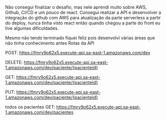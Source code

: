Não consegui finalizar o desafio, mas nele aprendi muito sobre AWS, Github, CI/CD e um pouco de react.
Consegui realizar a API e desenvolver a integração do github com AWS para atualização da parte serverless a partir do deploy, nunca tinha 
visto react então quando chegou a parte do front eu tive algumas dificuldades.

Mesmo não tendo terminado fiquei feliz pois desenvolvi várias áreas que não tinha conhecimento antes
Rotas da API

POST:   https://fmry9o62x5.execute-api.sa-east-1.amazonaws.com/dev

DELETE: https://fmry9o62x5.execute-api.sa-east-1.amazonaws.com/dev/paciente/{pacienteId}

GET:    https://fmry9o62x5.execute-api.sa-east-1.amazonaws.com/dev/paciente/{pacienteId}

PUT:    https://fmry9o62x5.execute-api.sa-east-1.amazonaws.com/dev/paciente/{pacienteId}

todos os pacientes
GET:    https://fmry9o62x5.execute-api.sa-east-1.amazonaws.com/dev/pacientes

